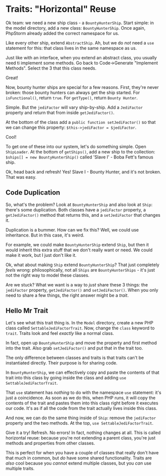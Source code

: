 # Traits: "Horizontal" Reuse

Ok team: we need a new ship class - a `BountyHunterShip`. Start simple: in the
model directory, add a new class: `BountyHunterShip`. Once again, PhpStorm already
added the correct namespace for us.

Like every other ship, extend `AbstractShip`. Ah, but we do *not* need a `use` statement
for this: that class lives in the same namespace as us.

Just like with an interface, when you extend an abstract class, you usually need
ti implement some methods. Go back to Code->Generate "Implement Methods". Select
the 3 that this class needs.

Great! 

Now, bounty hunter ships are special for a few reasons. First, they're never broken:
those bounty hunters can always get the ship started. For `isFunctional()`, return
`true`. For `getType()`, return `Bounty Hunter`.

Simple. But the `jediFactor` will vary ship-by-ship. Add a `JediFactor` property
and return that from inside `getJediFactor()`.

At the bottom of the class add a `public function setJediFactor()` so that we can
change this property: `$this->jediFactor = $jediFactor`.

Cool!

To get one of these into our system, let's do something simple. Open `ShipLoader`.
At the bottom of `getShips()`, add a new ship to the collection:
`$ships[] = new BountyHunterShip()` called 'Slave I' - Boba Fett's famous ship.

Ok, head back and refresh! Yes! Slave I - Bounty Hunter, and it's not broken. That
was easy.

## Code Duplication

So, what's the problem? Look at `BountyHunterShip` and also look at `Ship`: there's
some duplication. Both classes have a `jediFactor` property, a `getJediFactor()`
method that returns this, and a `setJediFactor` that changes it.

Duplication is a bummer. How can we fix this? Well, we could use inheritance. But
in this case, it's weird.

For example, we could make `BountyHunterShip` extend `Ship`, but then it would inherit
this extra stuff that we don't really want or need. We could make it work, but I
just don't like it.

Ok, what about making `Ship` extend `BountyHunterShip`? That just completely *feels*
wrong: philosophically, not all `Ships` are `BountyHunterShips` - it's just not the
right way to model these classes.

Are we stuck? What we want is a way to *just* share these 3 things: the `jediFactor`
property, `getJediFactor()` and `setJediFactor()`. When you only need to share a
few things, the right answer might be a *trait*.

## Hello Mr Trait

Let's see what this trait thing is. In the `Model` directory, create a new PHP class
called `SettableJediFactorTrait`. Now, change the `class` keyword to `trait`. Traits
look and feel *exactly* like a normal class.

In fact, open up `BountyHunterShip` and move the property and first method into the
trait. Also grab `setJediFactor()` and put that in the trait too.

The only difference between classes and traits is that traits can't be instantiated
directly. Their purpose is for sharing code.

In `BountyHunterShip`, we can effectively copy and paste the contents of that
trait into this class by going inside the class and adding `use SettableJediFactorTrait`.

That `use` statement has *nothing* to do with the  namespace `use` statement: it's
just a coincidence. As soon as we do this, when PHP runs, it will copy the contents
of the trait and pastes them into this class right before it executes our code. It's
as if all the code from the trait actually lives inside this class.

And now, we can do the same thing inside of `Ship`: remove the `jediFactor` property
and the two methods. At the top, `use SettableJediFactorTrait`.

Give it a try! Refresh. No errors! In fact, nothing changes at all. This is called
horizontal reuse: because you're not extending a parent class, you're just methods
and properties from other classes.

This is perfect for when you have a couple of classes that really don't have that
much in common, but *do* have some shared functionality. Traits are *also* cool because
you *cannot* extend multiple classes, but you *can* use multiple traits.
